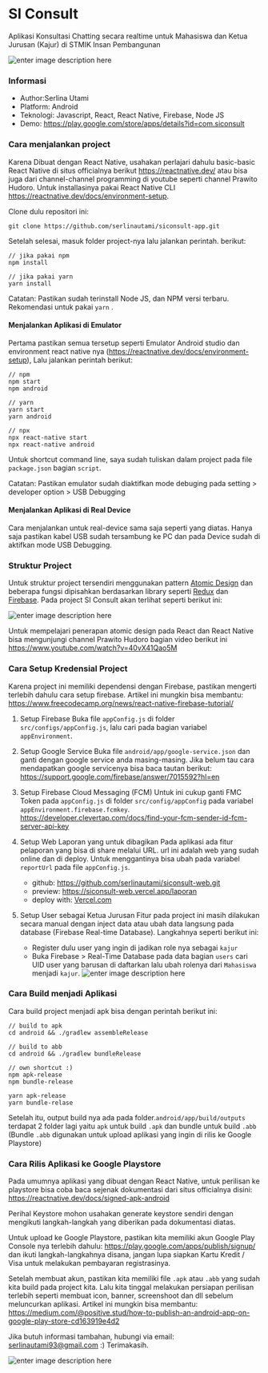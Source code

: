 # SI Consult 
Aplikasi Konsultasi Chatting secara realtime untuk Mahasiswa dan Ketua Jurusan (Kajur) di STMIK Insan Pembangunan

![enter image description here](https://1.bp.blogspot.com/-xwl7oRpJB44/X4qWToYMJPI/AAAAAAAAHgU/p1TakGWit00CNVC06xL20YMtdwmrMGcWQCLcBGAsYHQ/s0/Screen+Shot+2020-10-17+at+13.57.36.png)

### Informasi
- Author:Serlina Utami
- Platform: Android
- Teknologi: Javascript, React, React Native, Firebase, Node JS
- Demo: https://play.google.com/store/apps/details?id=com.siconsult

### Cara menjalankan project
Karena Dibuat dengan React Native, usahakan perlajari dahulu basic-basic React Native di situs officialnya berikut https://reactnative.dev/ atau bisa juga dari channel-channel programming di youtube seperti channel Prawito Hudoro. Untuk installasinya pakai React Native CLI https://reactnative.dev/docs/environment-setup.

Clone dulu repositori ini:
```
git clone https://github.com/serlinautami/siconsult-app.git
```
Setelah selesai, masuk folder project-nya lalu jalankan perintah. berikut:
```
// jika pakai npm
npm install

// jika pakai yarn
yarn install
```
Catatan: Pastikan sudah terinstall Node JS, dan NPM versi terbaru. Rekomendasi untuk pakai `yarn` .

#### Menjalankan Aplikasi di Emulator
Pertama pastikan semua tersetup seperti Emulator Android studio dan environment react native nya (https://reactnative.dev/docs/environment-setup), Lalu jalankan perintah berikut:

```
// npm
npm start
npm android

// yarn
yarn start
yarn android

// npx
npx react-native start
npx react-native android
```
Untuk shortcut command line, saya sudah tuliskan dalam project pada file `package.json` bagian `script`.

Catatan: Pastikan emulator sudah diaktifkan mode debuging pada setting > developer option > USB Debugging

#### Menjalankan Aplikasi di Real Device
Cara menjalankan untuk real-device sama saja seperti yang diatas. Hanya saja pastikan kabel USB sudah tersambung ke PC dan pada Device sudah di aktifkan mode USB Debugging.

### Struktur Project
Untuk struktur project tersendiri menggunakan pattern [Atomic Design](https://bradfrost.com/blog/post/atomic-web-design/)  dan beberapa fungsi dipisahkan berdasarkan library seperti [Redux](https://redux.js.org/) dan [Firebase](https://firebase.google.com/).  Pada project SI Consult akan terlihat seperti berikut ini:

![enter image description here](https://1.bp.blogspot.com/--N76g2b_ZJ0/X4qWqq2OMGI/AAAAAAAAHgk/VgX-7jB997IioGhqkutpUYTC9fHGecVkACLcBGAsYHQ/s0/Screen+Shot+2020-10-17+at+14.00.38.png)

Untuk mempelajari penerapan atomic design pada React dan React Native bisa mengunjungi channel Prawito Hudoro bagian video berikut ini https://www.youtube.com/watch?v=40vX41Qao5M



### Cara Setup Kredensial Project
Karena project ini memiliki dependensi dengan Firebase, pastikan mengerti terlebih dahulu cara setup firebase. Artikel ini mungkin bisa membantu: https://www.freecodecamp.org/news/react-native-firebase-tutorial/

1. Setup Firebase
Buka file `appConfig.js` di folder `src/configs/appConfig.js`, lalu cari pada bagian variabel `appEnvironment`.

2. Setup Google Service
Buka file `android/app/google-service.json` dan ganti dengan google service anda masing-masing. Jika belum tau cara mendapatkan google servicenya bisa baca tautan berikut: https://support.google.com/firebase/answer/7015592?hl=en

3. Setup Firebase Cloud Messaging (FCM)
Untuk ini cukup ganti FMC Token pada `appConfig.js` di folder `src/config/appConfig` pada variabel `appEnvironment.firebase.fcmkey`. https://developer.clevertap.com/docs/find-your-fcm-sender-id-fcm-server-api-key

4. Setup Web Laporan yang untuk dibagikan
Pada aplikasi ada fitur pelaporan yang bisa di share melalui URL. url ini adalah web yang sudah online dan di deploy. Untuk menggantinya bisa ubah pada variabel `reportUrl` pada file `appConfig.js`.
	- github: https://github.com/serlinautami/siconsult-web.git
	- preview: https://siconsult-web.vercel.app/laporan
	- deploy with: [Vercel.com](https://vercel.com/)
5. Setup User sebagai Ketua Jurusan
Fitur pada project ini masih dilakukan secara manual dengan inject data atau ubah data langsung pada database (Firebase Real-time Database). Langkahnya seperti berikut ini:
	- Register dulu user yang ingin di jadikan role nya sebagai `kajur`
	- Buka Firebase > Real-Time Database pada data bagian `users` cari UID user yang barusan di daftarkan lalu ubah rolenya dari `Mahasiswa` menjadi `kajur`.
	![enter image description here](https://1.bp.blogspot.com/-weQCwPPJ_hE/X4qazv4I1wI/AAAAAAAAHgw/e2hNqdLPLGc_8sfjKx-yRbfPoKgR3pGZgCLcBGAsYHQ/s0/Screen+Shot+2020-10-17+at+14.18.22.png)

### Cara Build menjadi Aplikasi
Cara build project menjadi apk bisa dengan perintah berikut ini:
```
// build to apk
cd android && ./gradlew assembleRelease 

// build to abb
cd android && ./gradlew bundleRelease

// own shortcut :)
npm apk-release
npm bundle-release

yarn apk-release
yarn bundle-relase 
```
Setelah itu, output build nya ada pada folder.`android/app/build/outputs` terdapat 2 folder lagi yaitu `apk` untuk build `.apk` dan bundle untuk build `.abb` (Bundle `.abb` digunakan untuk upload aplikasi yang ingin di rilis ke Google Playstore)


### Cara Rilis Aplikasi ke Google Playstore
Pada umumnya aplikasi yang dibuat dengan React Native, untuk perilisan ke playstore bisa coba baca sejenak dokumentasi dari situs officialnya disini: https://reactnative.dev/docs/signed-apk-android

Perihal Keystore mohon usahakan generate keystore sendiri dengan mengikuti langkah-langkah yang diberikan pada dokumentasi diatas.

Untuk upload ke Google Playstore, pastikan kita memiliki akun Google Play Console nya terlebih dahulu: https://play.google.com/apps/publish/signup/ dan ikuti langkah-langkahnya disana, jangan lupa siapkan Kartu Kredit / Visa untuk melakukan pembayaran registrasinya.

Setelah membuat akun, pastikan kita memiliki file `.apk` atau `.abb` yang sudah kita build pada project kita. Lalu kita tinggal melakukan persiapan perilisan terlebih seperti membuat icon, banner, screenshoot dan dll sebelum meluncurkan aplikasi. Artikel ini mungkin bisa membantu: https://medium.com/@positive.stud/how-to-publish-an-android-app-on-google-play-store-cd163919e4d2


Jika butuh informasi tambahan, hubungi via email:
serlinautami93@gmail.com :)
Terimakasih.

![enter image description here](https://1.bp.blogspot.com/-qaNme9DZmg4/X4qWTkbGdHI/AAAAAAAAHgY/dJvnVbEd2AA_BdtWS3vmoxkjyaP57T5TgCLcBGAsYHQ/s0/Screen+Shot+2020-10-17+at+13.57.53.png)
